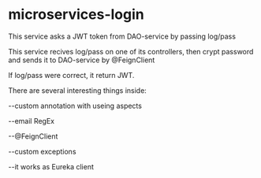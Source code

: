 # microservices-login
This service asks a JWT token from DAO-service by passing log/pass

This service recives log/pass on one of its controllers, then crypt password and sends it to DAO-service by @FeignClient

If log/pass were correct, it return JWT.

There are several interesting things inside: 

--custom annotation with useing aspects 

--email RegEx 

--@FeignClient

--custom exceptions

--it works as Eureka client
